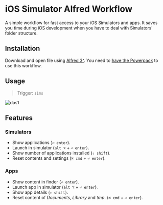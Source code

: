 # iOS Simulator Alfred Workflow

A simple workflow for fast access to your iOS Simulators and apps. It saves you time during iOS development when you have to deal with Simulators' folder structure.


## Installation

Download and open file using [Alfred 3^][2]. You need to [have the Powerpack][3] to use this workflow.

## Usage

> Trigger: `sims`

![das1][1]

## Features

### Simulators

* Show applications (`⏎ enter`).
* Launch in simulator (`alt ⌥` + `⏎ enter`).
* Show number of applications installed (`⇧ shift`).
* Reset contents and settings (`⌘ cmd` + `⏎ enter`).

### Apps

* Show content in finder (`⏎ enter`).
* Launch app in simulator (`alt ⌥` + `⏎ enter`).
* Show app details (`⇧ shift`).
* Reset content of *Documents*, *Library* and *tmp*. (`⌘ cmd` + `⏎ enter`). 


[1]:media/ios-simulator.gif
[2]:http://www.alfredapp.com
[3]:http://www.alfredapp.com/powerpack/buy/